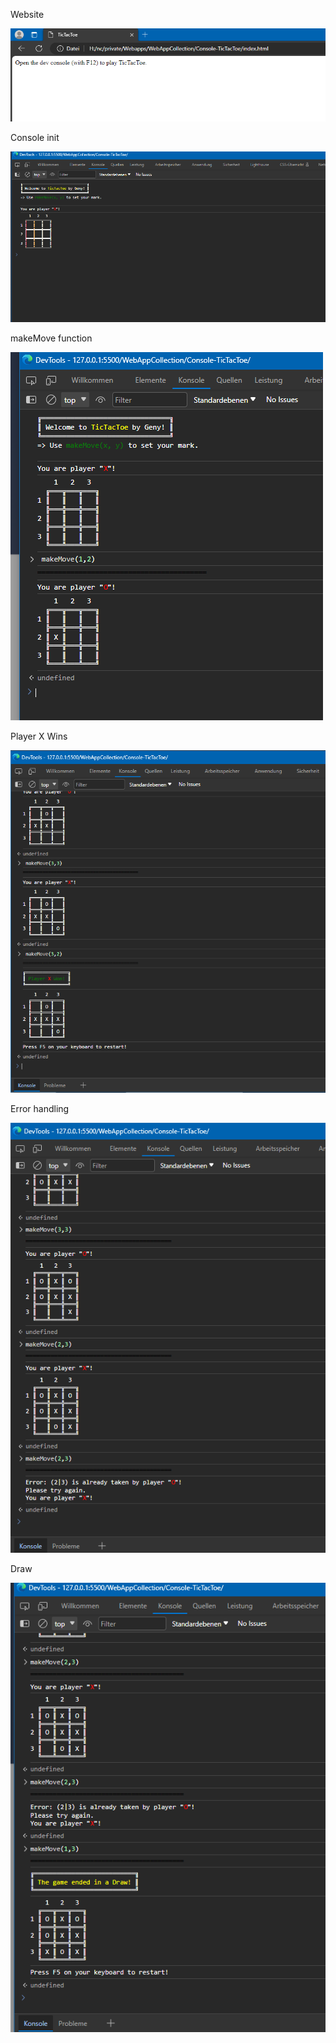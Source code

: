 Website

![](.img/1.png)

Console init

![](.img/2.png)

makeMove function

![](.img/3.png)

Player X Wins

![](.img/4.png)

Error handling

![](.img/5.png)

Draw

![](.img/6.png)